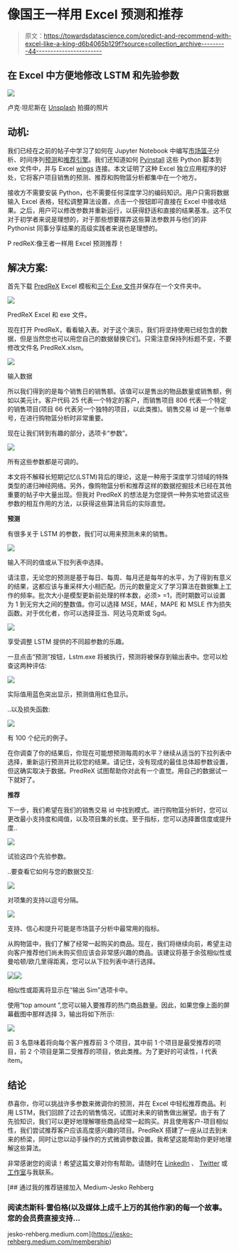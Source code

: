 # 像国王一样用 Excel 预测和推荐

> 原文：<https://towardsdatascience.com/predict-and-recommend-with-excel-like-a-king-d6b4065b129f?source=collection_archive---------44----------------------->

## 在 Excel 中方便地修改 LSTM 和先验参数

![](img/d6436454ccf4dbd8344b92784fcfe222.png)

卢克·坦尼斯在 [Unsplash](https://unsplash.com/s/photos/king?utm_source=unsplash&utm_medium=referral&utm_content=creditCopyText) 拍摄的照片

## 动机:

我们已经在之前的帖子中学习了如何在 Jupyter Notebook 中编写[市场篮子](/market-basket-analysis-using-pysparks-fpgrowth-55c37ebd95c0)分析、时间序列[预测](/prophet-in-a-loop-a875516ef2f9)和[推荐引擎](/recommender-systems-item-customer-collaborative-filtering-ff0c8f41ae8a)。我们还知道如何 [Pyinstall](/excel-python-app-for-non-pythonists-68b4fec0fabf) 这些 Python 脚本到 exe 文件中，并与 Excel [wings](/python-excel-integration-with-xlwings-f9bf9d1332ea) 连接。本文证明了这种 Excel 独立应用程序的好处，它将客户项目销售的预测、推荐和购物篮分析都集中在一个地方。

接收方不需要安装 Python，也不需要任何深度学习的编码知识。用户只需将数据输入 Excel 表格，轻松调整算法设置，点击一个按钮即可直接在 Excel 中接收结果。之后，用户可以修改参数并重新运行，以获得舒适和直接的结果基准。这不仅对于初学者来说是理想的，对于那些想要摆弄这些算法参数并与他们的非 Pythonist 同事分享结果的高级实践者来说也是理想的。

P redReX:像王者一样用 Excel 预测推荐！

## 解决方案:

首先下载 [PredReX](https://github.com/DAR-DatenanalyseRehberg/PredReX) Excel 模板和[三个 Exe 文件](https://drive.google.com/drive/folders/1uG6j6nAzCBu_FxgB9gGZktt0bLbErgY5)并保存在一个文件夹中。

![](img/5d8b5161df81fa762245debd8b7e65f9.png)

PredReX Excel 和 exe 文件。

现在打开 PredReX，看看输入表。对于这个演示，我们将坚持使用已经包含的数据，但是当然您也可以用您自己的数据替换它们。只需注意保持列标题不变，不要修改文件名 PredReX.xlsm。

![](img/5190056b177f48026fd40aedac0e9960.png)

输入数据

所以我们得到的是每个销售日的销售额。该值可以是售出的物品数量或销售额，例如以美元计。客户代码 25 代表一个特定的客户，而销售项目 806 代表一个特定的销售项目(项目 66 代表另一个独特的项目，以此类推)。销售交易 id 是一个账单号，在进行购物篮分析时非常重要。

现在让我们转到有趣的部分，选项卡“参数”。

![](img/3fec4226fc74dc2218ceb3c2d7a05b38.png)

所有这些参数都是可调的。

本文将不解释长短期记忆(LSTM)背后的理论，这是一种用于深度学习领域的特殊类型的递归神经网络。另外，像购物篮分析和推荐这样的数据挖掘技术已经在其他重要的帖子中大量出现。但我对 PredReX 的想法是为您提供一种务实地尝试这些参数的相互作用的方法，以获得这些算法背后的实际直觉。

**预测**

有很多关于 LSTM 的参数，我们可以用来预测未来的销售。

![](img/c68d504958d1e89b1621968cab944b79.png)

输入不同的值或从下拉列表中选择。

请注意，无论您的预测是基于每日、每周、每月还是每年的水平，为了得到有意义的结果，这都应该与重采样大小相匹配。历元的数量定义了学习算法在数据集上工作的频率。批次大小是模型更新前处理的样本数，必须> =1，而时期数可以设置为 1 到无穷大之间的整数值。你可以选择 MSE，MAE，MAPE 和 MSLE 作为损失函数。对于优化者，你可以选择亚当、阿达马克斯或 Sgd。

![](img/88c8d9f4d551b041f4830e81e3294bf5.png)

享受调整 LSTM 提供的不同超参数的乐趣。

一旦点击“预测”按钮，Lstm.exe 将被执行，预测将被保存到输出表中。您可以检查这两种评估:

![](img/eb790c76c84ff776e791d4524c706933.png)

实际值用蓝色突出显示，预测值用红色显示。

..以及损失函数:

![](img/a3fcc4ca3d69e4ea7430f4ff2e9f5d4b.png)

有 100 个纪元的例子。

在你调查了你的结果后，你现在可能想预测每周的水平？继续从适当的下拉列表中选择，重新运行预测并比较您的结果。请记住，没有现成的最佳总体超参数设置，但这确实取决于数据。PredReX 试图帮助你对此有一个直觉。用自己的数据试一下就好了。

**推荐**

下一步，我们希望在我们的销售交易 id 中找到模式。进行购物篮分析时，您可以更改最小支持度和阈值，以及项目集的长度。至于指标，您可以选择置信度或提升度..

![](img/04d0b63b06b74e7356e7cc041899d15f.png)

试验这四个先验参数。

..要查看它如何与您的数据交互:

![](img/ce2eed8fff3e58cddb2e99b8399f823f.png)

对项集的支持以逗号分隔。

![](img/7e61aeb7db7a3745952184f61c34bc33.png)

支持、信心和提升可能是市场篮子分析中最常用的指标。

从购物篮中，我们了解了经常一起购买的商品。现在，我们将继续向前，希望主动向客户推荐他们尚未购买但应该会非常感兴趣的商品。该建议将基于余弦相似性或曼哈顿/欧几里得距离，您可以从下拉列表中进行选择。

![](img/23234f144bda4f3ac09e480a07551e21.png)![](img/e18521c2a56721f9ab1a5fc057bad885.png)

相似性或距离将显示在“输出 Sim”选项卡中。

使用“top amount ”,您可以输入要推荐的热门商品数量。因此，如果您像上面的屏幕截图中那样选择 3，输出将如下所示:

![](img/c4c89d33be96d57b255311771dc681e9.png)

前 3 名意味着将向每个客户推荐前 3 个项目，其中前 1 个项目是最受推荐的项目，前 2 个项目是第二受推荐的项目，依此类推。为了更好的可读性，I 代表 item。

## 结论

恭喜你，你可以挑战许多参数来微调你的预测，并在 Excel 中轻松推荐商品。利用 LSTM，我们回顾了过去的销售情况，试图对未来的销售做出展望。由于有了先验知识，我们可以更好地理解哪些商品经常一起购买。并且使用客户-项目相似性，我们尝试推荐客户应该高度感兴趣的项目。PredReX 搭建了一座从过去到未来的桥梁，同时让您以动手操作的方式微调参数设置。我希望这能帮助你更好地理解这些算法。

非常感谢您的阅读！希望这篇文章对你有帮助。请随时在 [LinkedIn](https://de.linkedin.com/in/jesko-rehberg-40653883) 、 [Twitter](https://twitter.com/DAR_Analytics) 或[工作室](https://jesko-rehberg.medium.com/virtual-reality-vr-for-education-a532aa5b6272)与我联系。

[](https://jesko-rehberg.medium.com/membership) [## 通过我的推荐链接加入 Medium-Jesko Rehberg

### 阅读杰斯科·雷伯格(以及媒体上成千上万的其他作家)的每一个故事。您的会员费直接支持…

jesko-rehberg.medium.com](https://jesko-rehberg.medium.com/membership)